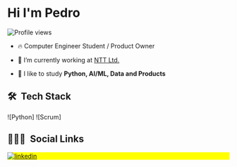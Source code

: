 <h1 align="left">Hi I'm Pedro</h1> 
<p align="left"> <img src="https://komarev.com/ghpvc/?username=b4ndo&color=green" alt="Profile views" /> </p>

- 🔥 Computer Engineer Student / Product Owner

- 🔭 I’m currently working at [NTT Ltd.](https://www.linkedin.com/company/global-ntt/)

- 💬 I like to study **Python, AI/ML, Data and Products**

## 🛠 &nbsp;Tech Stack

![Python]
![Scrum]

## 👨🏽‍🦲 &nbsp;Social Links

<p align="left" style="background:yellow">
<a href="https://www.linkedin.com/in/pedro-andilossi-b14415180/" target="_blank">
  <img align="center" src="https://img.shields.io/badge/-Pedro Andilossi-05122A?style=flat&logo=linkedin" alt="linkedin"/>
</a>
</p>
